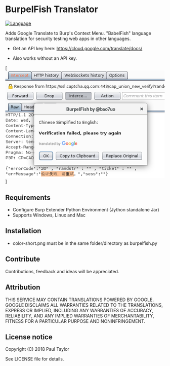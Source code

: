 # BurpelFish Translator
[![Language](https://img.shields.io/badge/Lang-Python-blue.svg)](https://www.python.org)

Adds Google Translate to Burp's Context Menu. "BabelFish" language translation for security testing web apps in other languages.

- Get an API key here: https://cloud.google.com/translate/docs/

- Also works without an API key.

[![Screenshot](burpelfish_screenshot.png)]

## Requirements
- Configure Burp Extender Python Environment (Jython standalone Jar)
- Supports Windows, Linux and Mac

## Installation
- color-short.png must be in the same folder/directory as burpelfish.py

## Contribute
Contributions, feedback and ideas will be appreciated.

## Attribution
THIS SERVICE MAY CONTAIN TRANSLATIONS POWERED BY GOOGLE. GOOGLE DISCLAIMS ALL WARRANTIES RELATED TO THE TRANSLATIONS, EXPRESS OR IMPLIED, INCLUDING ANY WARRANTIES OF ACCURACY, RELIABILITY, AND ANY IMPLIED WARRANTIES OF MERCHANTABILITY, FITNESS FOR A PARTICULAR PURPOSE AND NONINFRINGEMENT.

## License notice
Copyright (C) 2018 Paul Taylor

See LICENSE file for details.
